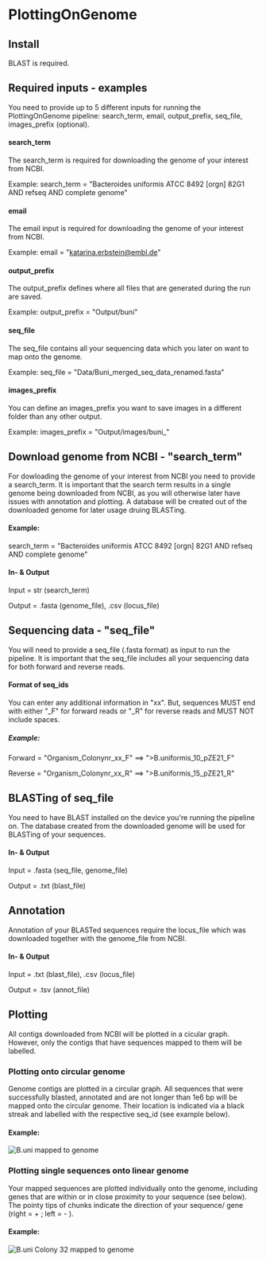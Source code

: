 
# PlottingOnGenome

## Install

BLAST is required.

## Required inputs - examples
You need to provide up to 5 different inputs for running the PlottingOnGenome pipeline: search_term, email, output_prefix, seq_file, images_prefix (optional). 

#### search_term
The search_term is required for downloading the genome of your interest from NCBI.

Example: search_term = "Bacteroides uniformis ATCC 8492 [orgn] 82G1 AND refseq AND complete genome"

#### email
The email input is required for downloading the genome of your interest from NCBI.

Example: email = "katarina.erbstein@embl.de"

#### output_prefix
The output_prefix defines where all files that are generated during the run are saved.

Example: output_prefix = "Output/buni"

#### seq_file
The seq_file contains all your sequencing data which you later on want to map onto the genome.

Example: seq_file = "Data/Buni_merged_seq_data_renamed.fasta"

#### images_prefix
You can define an images_prefix you want to save images in a different folder than any other output.

Example: images_prefix = "Output/images/buni_"

## Download genome from NCBI - "search_term"
For dowloading the genome of your interest from NCBI you need to provide a search_term. It is important that the search term results in a single genome being downloaded from NCBI, as you will otherwise later have issues with annotation and plotting. A database will be created out of the downloaded genome for later usage druing BLASTing.

#### Example: 
search_term = "Bacteroides uniformis ATCC 8492 [orgn] 82G1 AND refseq AND complete genome"

#### In- & Output
Input = str (search_term)

Output = .fasta (genome_file), .csv (locus_file)

## Sequencing data - "seq_file"
You will need to provide a seq_file (.fasta format) as input to run the pipeline. It is important that the seq_file includes all your sequencing data for both forward and reverse reads.                                                                                                                                                                                

#### Format of seq_ids
You can enter any additional information in "xx". But, sequences MUST end with either "_F" for forward reads or "_R" for reverse reads and MUST NOT include spaces.

##### Example: 
Forward = "Organism_Colonynr_xx_F"   ⟹    ">B.uniformis_10_pZE21_F"

Reverse = "Organism_Colonynr_xx_R"   ⟹    ">B.uniformis_15_pZE21_R"   

## BLASTing of seq_file
You need to have BLAST installed on the device you're running the pipeline on. The database created from the downloaded genome will be used for BLASTing of your sequences. 

#### In- & Output
Input = .fasta (seq_file, genome_file)

Output = .txt (blast_file)

## Annotation
Annotation of your BLASTed sequences require the locus_file which was downloaded together with the genome_file from NCBI. 
#### In- & Output
Input = .txt (blast_file), .csv (locus_file)

Output = .tsv (annot_file)

## Plotting
All contigs downloaded from NCBI will be plotted in a cicular graph. However, only the contigs that have sequences mapped to them will be labelled. 
### Plotting onto circular genome
Genome contigs are plotted in a circular graph. All sequences that were successfully blasted, annotated and are not longer than 1e6 bp will be mapped onto the circular genome. Their location is indicated via a black streak and labelled with the respective seq_id (see example below). 
#### Example: 
![B.uni mapped to genome](examples/B.uni_mapped_to_genome.png)

### Plotting single sequences onto linear genome 
Your mapped sequences are plotted individually onto the genome, including genes that are within or in close proximity to your sequence (see below). The pointy tips of chunks indicate the direction of your sequence/ gene (right = + ; left = - ).
#### Example: 
![B.uni Colony 32 mapped to genome](examples/B.uniformis_32_pZE21_mapped_to_genome.png)



